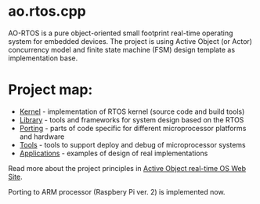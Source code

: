 # ao.rtos.cpp
AO-RTOS is a pure object-oriented small footprint real-time operating system for embedded devices. The project is using Active Object (or Actor) concurrency model and finite state machine (FSM) design template as implementation base.

# Project map:
 - [Kernel](Kernel/REARME.md) - implementation of RTOS kernel (source code and build tools)
 - [Library](Library/README.md) - tools and frameworks for system design based on the RTOS
 - [Porting](Porting/README.md) - parts of code specific for different microprocessor platforms and hardware
 - [Tools](Tools/README.md) - tools to support deploy and debug of microprocessor systems
 - [Applications](Applications/README.md) - examples of design of real implementations

Read more about the project principles in [Active Object real-time OS Web Site](http://krasnopolski.org/alpha/aortos.htm?ajax=github).

Porting to ARM processor (Raspbery Pi ver. 2) is implemented now.
